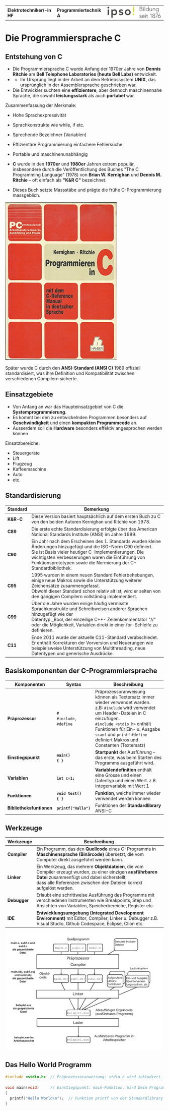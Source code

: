 |                             |                          |                                        |
| --------------------------- | ------------------------ | -------------------------------------- |
| **Elektrotechniker/-in HF** | **Programmiertechnik A** | ![IPSO Logo](./x_gitres/ipso_logo.png) |


# Die Programmiersprache C

## Entstehung von C

- Die Programmiersprache C wurde Anfang der 1970er Jahre von **Dennis Ritchie** am **Bell Telephone Laboratories (heute Bell Labs)** entwickelt.
- - Ihr Ursprung liegt in der Arbeit an dem Betriebssystem **UNIX**, das ursprünglich in der Assemblersprache geschrieben war. 
- Die Entwickler suchten eine **effizientere**, aber dennoch maschinennahe Sprache, die sowohl **leistungsstark** als auch **portabel** war.

Zusammenfassung der Merkmale:

- Hohe Sprachexpressivität
- Sprachkonstrukte wie while, if etc.
- Sprechende Bezeichner (Variablen) 
- Effizientäre Programmierung einfachere Fehlersuche
- Portable und maschinenunabhängig

- **C** wurde in den **1970er** und **1980er** Jahren extrem populär, insbesondere durch die Veröffentlichung des Buches "The C Programming Language" (1978) von **Brian W. Kernighan** und **Dennis M. Ritchie** – oft einfach als **"K&R C"** bezeichnet. 
- Dieses Buch setzte Massstäbe und prägte die frühe C-Programmierung massgeblich.

![Programmieren in C](./x_gitres/kernighan-ritchie-programmieren-in-c.jpg)

Später wurde C durch den **ANSI-Standard (ANSI C)** 1989 offiziell standardisiert, was ihre Definition und Kompatibilität zwischen verschiedenen Compilern sicherte.


## Einsatzgebiete 

- Von Anfang an war das Haupteinsatzgebiet von C die **Systemprogrammierung**. 
- Es kommt bei den zu entwickelnden Programmen besonders auf **Geschwindigkeit** und einen **kompakten Programmcode** an. 
- Ausserdem soll die **Hardware** besonders effektiv angesprochen werden können

Einsatzbereiche:

- Steuergeräte
- Lift
- Flugzeug
- Kaffeemaschine
- Auto
- etc.

## Standardisierung

| **Standard** | **Bemerkung**                                                                                                                                                                                                                                                                                          |
| ------------ | ------------------------------------------------------------------------------------------------------------------------------------------------------------------------------------------------------------------------------------------------------------------------------------------------------ |
| **K&R-C**    | Diese Version basiert hauptsächlich auf dem ersten Buch zu C von den beiden Autoren Kernighan und Ritchie von 1978.                                                                                                                                                                                    |
| **C89**      | Die erste echte Standardisierung erfolgte über das American National Standards Institute (ANSI) im Jahre 1989.                                                                                                                                                                                         |
| **C90**      | Ein Jahr nach dem Erscheinen des 1. Standards wurden kleine Änderungen hinzugefügt und die ISO-Norm C90 definiert. </br> Sie ist Basis vieler heutiger C-Implementierungen. Die wichtigsten Verbesserungen waren die Einführung von Funktionsprototypen sowie die Normierung der C-Standardbibliothek. |
| **C95**      | 1995 wurden in einem neuen Standard Fehlerbehebungen, einige neue Makros sowie die Unterstützung weiterer Zeichensätze zusammengefasst. </br> Obwohl dieser Standard schon relativ alt ist, wird er selten von den gängigen Compilern vollständig implementiert.                                       |
| **C99**      | Über die Jahre wurden einige häufig vermisste Sprachkonstrukte und Schreibweisen anderer Sprachen hinzugefügt wie der </br> Datentyp _Bool, der einzeilige C++- Zeilenkommentator "//" oder die Möglichkeit, Variablen direkt in einer for-Schleife zu definieren.                                     |
| **C11**      | Ende 2011 wurde der aktuelle C11-Standard verabschiedet. </br> Er enthält Korrekturen der Vorversion und Neuerungen wie beispielsweise Unterstützung von Multithreading, neue Datentypen und generische Ausdrücke.                                                                                     |

## Basiskomponenten der C-Programmiersprache

| **Komponenten**          | **Syntax**                        | **Beschreibung**                                                                                                                                                                                                                                                                                 |
| ------------------------ | --------------------------------- | ------------------------------------------------------------------------------------------------------------------------------------------------------------------------------------------------------------------------------------------------------------------------------------------------ |
| **Präprozessor**         | **`#`** </br>`#include, #define`  | Präprozessoranweisung können als Textersatz immer wieder verwendet warden. </br> z.B: `#include` wird verwendet um Header-Dateien in C einzufügen. </br> `#include <stdio.h>` enthält Funktionen für Ein- u. Ausgabe `scanf` und `printf` `#define` definiert Makros und Constanten (Textersatz) |
| **Einstiegspunkt**       | **`main()`** </br> **`{ }`**      | **Startpunkt** der Ausführung – das erste, was beim Starten des Programms ausgeführt wird.                                                                                                                                                                                                       |
| **Variablen**            | **`int c=1;`**                    | **Variablendefinition** enthält eine Grösse und einen Datentyp und einen Wert. z.B. Integervariable mit Wert 1                                                                                                                                                                                   |
| **Funktionen**           | **`void test()`** </br> **`{ }`** | **Funktion**, welche immer wieder verwendet werden können                                                                                                                                                                                                                                        |
| **Bibliotheksfuntionen** | **`printf("Hallo")`**             | Funktionen der **Standardlibrary** ANSI-C                                                                                                                                                                                                                                                        |

## Werkzeuge

| **Werkzeuge** | **Beschreibung**                                                                                                                                                                                                                      |
| ------------- | ------------------------------------------------------------------------------------------------------------------------------------------------------------------------------------------------------------------------------------- |
| **Compiler**  | Ein Programm, das den **Quellcode** eines C-Programms in **Maschinensprache (Binärcode)** übersetzt, die vom Computer direkt ausgeführt werden kann.                                                                                  |
| **Linker**    | Ein Werkzeug, das mehrere **Objektdateien**, die vom Compiler erzeugt wurden, zu einer einzigen **ausführbaren Datei** zusammenfügt und dabei sicherstellt, </br> dass alle Referenzen zwischen den Dateien korrekt aufgelöst werden. |
| **Debugger**  | Erlaubt eine schrittweise Ausführung des Programms mit verschiedenen Instrumenten wie Breakpoints, Step und Ansichten von Variablen, Speicherbereiche, Register etc.                                                                  |
| **IDE**       | **Entwicklungsumgebung (Integrated Development Environment)** mit Editor, Compiler, Linker u. Debugger z.B. Visual Studio, Github Codespace, Eclipse, Clion etc.                                                                      |

![Werkzeuge zur Programmerstellung](./x_gitres/programmerzeugung.png)


## Das Hello World Programm

```c
#include <stdio.h>  // Präprozessoranweisung: stdio.h wird inkludiert. Enhält Ein- und Ausgabefunktionen, wie scanf u. printf

void main(void)     // Einstiegspunkt: main-Funktion. Wird beim Programmstart aufgerufen
{
  printf("Hello World\n");  // Funktion printf von der Standardlibrary (Ausgabe auf Konsole)
}
```
